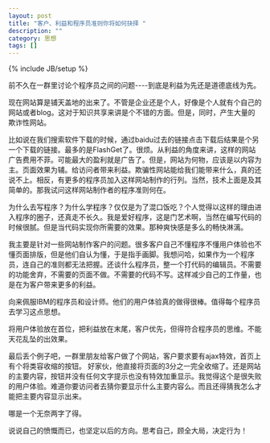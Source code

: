 ```yaml
---
layout: post
title: "客户、利益和程序员准则你将如何抉择 "
description: ""
category: 思想
tags: []
---
```

{% include JB/setup %}

前不久在一群里讨论个程序员之间的问题----到底是利益为先还是道德底线为先。

现在网站算是铺天盖地的出来了。不管是企业还是个人，好像是个人就有个自己的网站或者blog。这对于知识共享来讲是个不错的方面。但是，同时，产生大量的欺诈性网站。

比如说在我们搜索软件下载的时候，通过baidu过去的链接点击下载后结果是个另一个下载的链接。最多的是FlashGet了。很烦。从利益的角度来讲，这样的网站广告费用不菲。可能最大的盈利就是广告了。但是，网站为何物，应该是以内容为主。页面效果为辅。给访问者带来利益。欺骗性网站能给我们能带来什么，真的还说不上。相反，有更多的程序员加入这样网站制作的行列。当然，技术上面是及其简单的。那我试问这样网站制作者的程序准则何在。

为什么去写程序？为什么学程序？仅仅是为了混口饭吃？个人觉得以这样的理由进入程序的圈子，还真走不长久。我是爱好程序，这是门艺术啊，当然在编写代码的时候很腻。但是当代码实现你所需要的效果。那种爽快感是多么的畅快淋漓。

我主要是针对一些网站制作客户的问题。很多客户自己不懂程序不懂用户体验也不懂页面排版，但是他们自认为懂，于是指手画脚。我想问哈，如果作为一个程序员，连自己的准则都无法把握。还谈什么程序员，整一个打代码的编辑员。不需要的功能舍弃，不需要的页面不做。不需要的代码不写。这样减少自己的工作量，也是在为客户带来更多的利益。

向来佩服IBM的程序员和设计师。他们的用户体验真的做得很棒。值得每个程序员去学习这点思想。

将用户体验放在首位，把利益放在末尾，客户优先，但得符合程序员的思维。不能天花乱坠的出效果。

最后丢个例子吧，一群里朋友给客户做了个网站，客户要求要有ajax特效，首页上有个将类容收缩的按钮。  好家伙，他直接将页面的3分之一完全收缩了。还是网站的主要内容，按钮并没有任何文字提示也没有特效加重显示。我觉得这个是很失败的用户体验。难道你要访问者去猜你要显示什么主要内容么。而且还得猜我怎么才能把主要内容显示出来。

哪是一个无奈两字了得。

说说自己的愤慨而已，也坚定以后的方向。思考自己，顾全大局，决定行为！